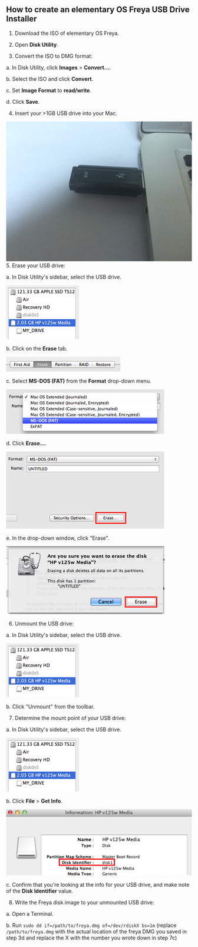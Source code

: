 ## How to create an elementary OS Freya USB Drive Installer

1. Download the ISO of elementary OS Freya.

2. Open **Disk Utility**.

3. Convert the ISO to DMG format:

  a. In Disk Utility, click **Images** > **Convert...**.
  
  b. Select the ISO and click **Convert**.
  
  c. Set **Image Format** to **read/write**.
  
  d. Click **Save**.
  
4. Insert your >1GB USB drive into your Mac.

  ![insert-usb](img/insert-usb.png)
5. Erase your USB drive:

  a. In Disk Utility's sidebar, select the USB drive.

  ![no-fde](img/select-usb.png)

  b. Click on the **Erase** tab.

  ![erase-tab](img/erase-tab.png)

  c. Select **MS-DOS (FAT)** from the **Format** drop-down menu.

  ![erase-tab](img/format-fat.png)

  d. Click **Erase...**.

  ![erase-button](img/erase-button.png)

  e. In the drop-down window, click "Erase".

  ![erase-confirm](img/erase-confirm.png)

6. Unmount the USB drive:

  a. In Disk Utility's sidebar, select the USB drive.

  ![no-fde](img/select-usb.png)
  
  b. Click "Unmount" from the toolbar.
  
7. Determine the mount point of your USB drive:

  a. In Disk Utility's sidebar, select the USB drive.

  ![no-fde](img/select-usb.png)
  
  b. Click **File** > **Get Info**.
  
  ![get-info](img/get-info.png)
  
  c. Confirm that you're looking at the info for your USB drive, and make note of the **Disk Identifier** value.
  
8. Write the Freya disk image to your unmounted USB drive:

  a. Open a Terminal.
  
  b. Run `sudo dd if=/path/to/freya.dmg of=/dev/rdiskX bs=1m` (replace `/path/to/freya.dmg` with the actual location of the freya DMG you saved in step 3d and replace the X with the number you wrote down in step 7c)
